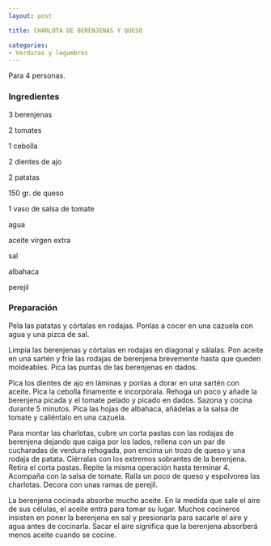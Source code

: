 ```yaml
---
layout: post

title: CHARLOTA DE BERENJENAS Y QUESO

categories:
- Verduras y legumbres
---
```

Para 4 personas.

<h3>Ingredientes</h3>
3 berenjenas

2 tomates

1 cebolla

2 dientes de ajo

2 patatas

150 gr. de queso

1 vaso de salsa de tomate

agua

aceite virgen extra

sal

albahaca

perejil

<h3>Preparación</h3>
Pela las patatas y córtalas en rodajas. Ponlas a cocer en una cazuela con agua y una pizca de sal.

Limpia las berenjenas y córtalas en rodajas en diagonal y sálalas. Pon aceite en una sartén y fríe las rodajas de berenjena brevemente hasta que queden moldeables. Pica las puntas de las berenjenas en dados.

Pica los dientes de ajo en láminas y ponlas a dorar en una sartén con aceite. Pica la cebolla finamente e incorpórala. Rehoga un poco y añade la berenjena picada y el tomate pelado y picado en dados. Sazona y cocina durante 5 minutos. Pica las hojas de albahaca, añádelas a la salsa de tomate y caliéntalo en una cazuela.

Para montar las charlotas, cubre un corta pastas con las rodajas de berenjena dejando que caiga por los lados, rellena con un par de cucharadas de verdura rehogada, pon encima un trozo de queso y una rodaja de patata. Ciérralas con los extremos sobrantes de la berenjena. Retira el corta pastas. Repite la misma operación hasta terminar 4. Acompaña con la salsa de tomate. Ralla un poco de queso y espolvorea las charlotas. Decora con unas ramas de perejil.

La berenjena cocinada absorbe mucho aceite. En la medida que sale el aire de sus células, el aceite entra para tomar su lugar. Muchos cocineros insisten en poner la berenjena en sal y presionarla para sacarle el aire y agua antes de cocinarla. Sacar el aire significa que la berenjena absorberá menos aceite cuando se cocine.
